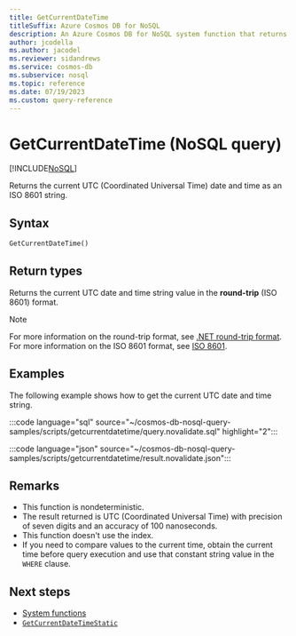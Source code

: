 ```yaml
---
title: GetCurrentDateTime
titleSuffix: Azure Cosmos DB for NoSQL
description: An Azure Cosmos DB for NoSQL system function that returns an ISO 8601 date and time value.
author: jcodella
ms.author: jacodel
ms.reviewer: sidandrews
ms.service: cosmos-db
ms.subservice: nosql
ms.topic: reference
ms.date: 07/19/2023
ms.custom: query-reference
---
```


# GetCurrentDateTime (NoSQL query)

[!INCLUDE[NoSQL](../../includes/appliesto-nosql.md)]

Returns the current UTC (Coordinated Universal Time) date and time as an ISO 8601 string.

## Syntax

```sql
GetCurrentDateTime()
```

## Return types

Returns the current UTC date and time string value in the **round-trip** (ISO 8601) format.

> [!NOTE]
> For more information on the round-trip format, see [.NET round-trip format](/dotnet/standard/base-types/standard-date-and-time-format-strings#the-round-trip-o-o-format-specifier). For more information on the ISO 8601 format, see [ISO 8601](https://wikipedia.org/wiki/ISO_8601).

## Examples

The following example shows how to get the current UTC date and time string.

:::code language="sql" source="~/cosmos-db-nosql-query-samples/scripts/getcurrentdatetime/query.novalidate.sql" highlight="2":::  

:::code language="json" source="~/cosmos-db-nosql-query-samples/scripts/getcurrentdatetime/result.novalidate.json":::

## Remarks

- This function is nondeterministic.
- The result returned is UTC (Coordinated Universal Time) with precision of seven digits and an accuracy of 100 nanoseconds.
- This function doesn't use the index.
- If you need to compare values to the current time, obtain the current time before query execution and use that constant string value in the `WHERE` clause.

## Next steps

- [System functions](system-functions.yml)
- [`GetCurrentDateTimeStatic`](getcurrentdatetimestatic.md)
